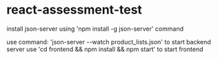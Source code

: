 # react-assessment-test

install json-server using 'npm install -g json-server' command

use command: 'json-server --watch product_lists.json' to start backend server
use 'cd frontend && npm install && npm start' to start frontend